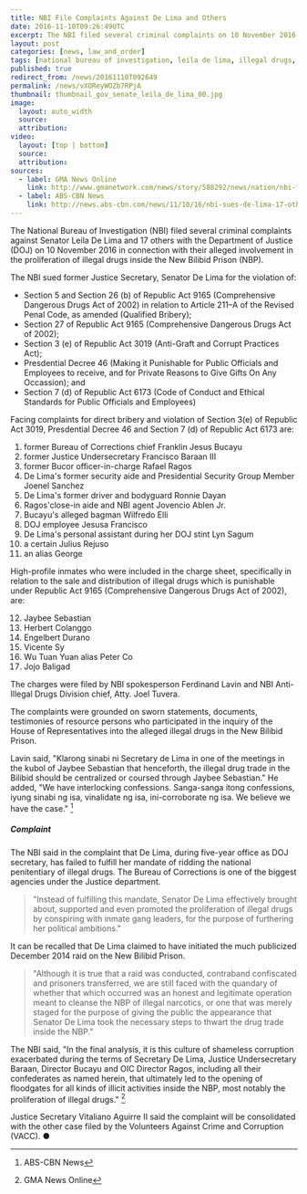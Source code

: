 ```yaml
---
title: NBI File Complaints Against De Lima and Others
date: 2016-11-10T09:26:49UTC
excerpt: The NBI filed several criminal complaints on 10 November 2016 against Senator Leila De Lima and 17 others with the DOJ in connection with their alleged involvement in the proliferation of illegal drugs inside the New Bilibid Prison.
layout: post
categories: [news, law_and_order]
tags: [national bureau of investigation, leila de lima, illegal drugs, new bilibid prison]
published: true
redirect_from: /news/20161110T092649
permalink: /news/vXOReyWOZb7RPjA
thumbnail: thumbnail_gov_senate_leila_de_lima_00.jpg
image:
  layout: auto_width
  source: 
  attribution: 
video:
  layout: [top | bottom]
  source: 
  attribution: 
sources:
  - label: GMA News Online
    link: http://www.gmanetwork.com/news/story/588292/news/nation/nbi-files-drug-graft-raps-vs-de-lima-others-over-bilibid-drugs
  - label: ABS-CBN News
    link: http://news.abs-cbn.com/news/11/10/16/nbi-sues-de-lima-17-others-over-bilibid-drugs
---
```


The National Bureau of Investigation (NBI) filed several criminal complaints against Senator Leila De Lima and 17 others with the Department of Justice (DOJ) on 10 November 2016 in connection with their alleged involvement in the proliferation of illegal drugs inside the New Bilibid Prison (NBP).

The NBI sued former Justice Secretary, Senator De Lima for the violation of:

* Section 5 and Section 26 (b) of Republic Act 9165 (Comprehensive Dangerous Drugs Act of 2002) in relation to Article 211–A of the Revised Penal Code, as amended (Qualified Bribery);
* Section 27 of Republic Act 9165 (Comprehensive Dangerous Drugs Act of 2002);
* Section 3 (e) of Republic Act 3019 (Anti-Graft and Corrupt Practices Act);
* Presdential Decree 46 (Making it Punishable for Public Officials and Employees to receive, and for Private Reasons to Give Gifts On Any Occassion); and
* Section 7 (d) of Republic Act 6173 (Code of Conduct and Ethical Standards for Public Officials and Employees)

Facing complaints for direct bribery and violation of Section 3(e) of Republic Act 3019, Presdential Decree 46 and Section 7 (d) of Republic Act 6173 are:

1. former Bureau of Corrections chief Franklin Jesus Bucayu
2. former Justice Undersecretary Francisco Baraan III
3. former Bucor officer-in-charge Rafael Ragos
4. De Lima's former security aide and Presidential Security Group Member Joenel Sanchez
5. De Lima's former driver and bodyguard Ronnie Dayan
6. Ragos'close-in aide and NBI agent Jovencio Ablen Jr.
7. Bucayu's alleged bagman Wilfredo Elli
8. DOJ employee Jesusa Francisco
9. De Lima's personal assistant during her DOJ stint Lyn Sagum
10. a certain Julius Rejuso
11. an alias George

High-profile inmates who were included in the charge sheet, specifically in relation to the sale and distribution of illegal drugs which is punishable under Republic Act 9165 (Comprehensive Dangerous Drugs Act of 2002), are:

12. Jaybee Sebastian
13. Herbert Colanggo
14. Engelbert Durano
15. Vicente Sy
16. Wu Tuan Yuan alias Peter Co
17. Jojo Baligad

The charges were filed by NBI spokesperson Ferdinand Lavin and NBI Anti-Illegal Drugs Division chief, Atty. Joel Tuvera.

The complaints were grounded on sworn statements, documents, testimonies of resource persons who participated in the inquiry of the House of Representatives into the alleged illegal drugs in the New Bilibid Prison.

Lavin said, "Klarong sinabi ni Secretary de Lima in one of the meetings in the kubol of Jaybee Sebastian that henceforth, the illegal drug trade in the Bilibid should be centralized or coursed through Jaybee Sebastian." He added, "We have interlocking confessions. Sanga-sanga itong confessions, iyung sinabi ng isa, vinalidate ng isa, ini-corroborate ng isa. We believe we have the case." [^1]

##### Complaint

The NBI said in the complaint that De Lima, during five-year office as DOJ secretary, has failed to fulfill her mandate of ridding the national penitentiary of illegal drugs. The Bureau of Corrections is one of the biggest agencies under the Justice department.

> "Instead of fulfilling this mandate, Senator De Lima effectively brought about, supported and even promoted the proliferation of illegal drugs by conspiring with inmate gang leaders, for the purpose of furthering her political ambitions."

It can be recalled that De Lima claimed to have initiated the much publicized December 2014 raid on the New Bilibid Prison.

> "Although it is true that a raid was conducted, contraband confiscated and prisoners transferred, we are still faced with the quandary of whether that which occurred was an honest and legitimate operation meant to cleanse the NBP of illegal narcotics, or one that was merely staged for the purpose of giving the public the appearance that Senator De Lima took the necessary steps to thwart the drug trade inside the NBP."

The NBI said, "In the final analysis, it is this culture of shameless corruption exacerbated during the terms of Secretary De Lima, Justice Undersecretary Baraan, Director Bucayu and OIC Director Ragos, including all their confederates as named herein, that ultimately led to the opening of floodgates for all kinds of illicit activities inside the NBP, most notably the proliferation of illegal drugs." [^2]

Justice Secretary Vitaliano Aguirre II said the complaint will be consolidated with the other case filed by the Volunteers Against Crime and Corruption (VACC).
&#x25cf;

[^1]: ABS-CBN News
[^2]: GMA News Online


